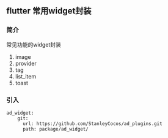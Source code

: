 ## flutter 常用widget封装

### 简介
常见功能的widget封装
1. image
2. provider
3. tag
4. list_item
5. toast



### 引入  
```
ad_widget:
    git:
      url: https://github.com/StanleyCocos/ad_plugins.git
      path: package/ad_widget/
```

